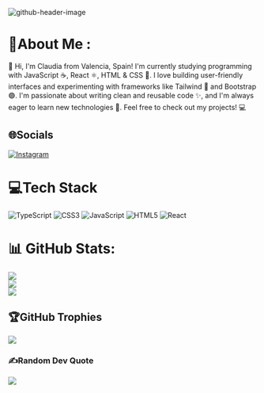 ![github-header-image](https://github.com/user-attachments/assets/818145a4-d31f-468b-8c0c-ca1666182c52)




# 💫About Me :
👋 Hi, I'm Claudia from Valencia, Spain! I'm currently studying programming with JavaScript ☕, React ⚛️, HTML & CSS 🎨. I love building user-friendly interfaces and experimenting with frameworks like Tailwind 💨 and Bootstrap 🟣. I'm passionate about writing clean and reusable code ✨, and I'm always eager to learn new technologies 🚀. Feel free to check out my projects! 💻

## 🌐Socials
[![Instagram](https://img.shields.io/badge/Instagram-%23E4405F.svg?logo=Instagram&logoColor=white)](https://instagram.com/@venge_anz) 

# 💻Tech Stack
![TypeScript](https://img.shields.io/badge/typescript-%23007ACC.svg?style=for-the-badge&logo=typescript&logoColor=white) ![CSS3](https://img.shields.io/badge/css3-%231572B6.svg?style=for-the-badge&logo=css3&logoColor=white) ![JavaScript](https://img.shields.io/badge/javascript-%23323330.svg?style=for-the-badge&logo=javascript&logoColor=%23F7DF1E) ![HTML5](https://img.shields.io/badge/html5-%23E34F26.svg?style=for-the-badge&logo=html5&logoColor=white) ![React](https://img.shields.io/badge/react-%2320232a.svg?style=for-the-badge&logo=react&logoColor=%2361DAFB) 


# 📊 GitHub Stats:
![](https://github-readme-stats.vercel.app/api?username=Venge-anz&theme=dark&hide_border=false&include_all_commits=false&count_private=true)<br/>
![](https://nirzak-streak-stats.vercel.app/?user=Venge-anz&theme=dark&hide_border=false)<br/>
![](https://github-readme-stats.vercel.app/api/top-langs/?username=Venge-anz&theme=dark&hide_border=false&include_all_commits=false&count_private=true&layout=compact)


## 🏆GitHub Trophies
![](https://github-trophies.vercel.app/?username=Venge-anz&theme=radical&no-frame=false&no-bg=false&margin-w=4)

### ✍️Random Dev Quote
![](https://quotes-github-readme.vercel.app/api?type=horizontal&theme=tokyonight)

